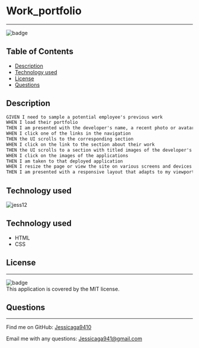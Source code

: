 # Work_portfolio

---

![badge](https://img.shields.io/badge/license-MIT-ff69b4)

## Table of Contents

- [Description](#description)
- [Technology used](#technology-used)
- [License](#license)
- [Questions](#questions)

## Description

```md
GIVEN I need to sample a potential employee's previous work
WHEN I load their portfolio
THEN I am presented with the developer's name, a recent photo or avatar, and links to sections about them, their work, and how to contact them
WHEN I click one of the links in the navigation
THEN the UI scrolls to the corresponding section
WHEN I click on the link to the section about their work
THEN the UI scrolls to a section with titled images of the developer's applications
WHEN I click on the images of the applications
THEN I am taken to that deployed application
WHEN I resize the page or view the site on various screens and devices
THEN I am presented with a responsive layout that adapts to my viewport
```

## Technology used

![jess12](https://user-images.githubusercontent.com/87554644/177085184-b575beba-cf82-490b-b367-15755705eb78.png)



## Technology used

- HTML
- CSS

## License

---

![badge](https://img.shields.io/badge/license-MIT-ff69b4)
<br />
This application is covered by the MIT license.

## Questions

---

Find me on GitHub: [Jessicaga9410](https://github.com/Jessicaga9410)

Email me with any questions: Jessicaga941@gmail.com
